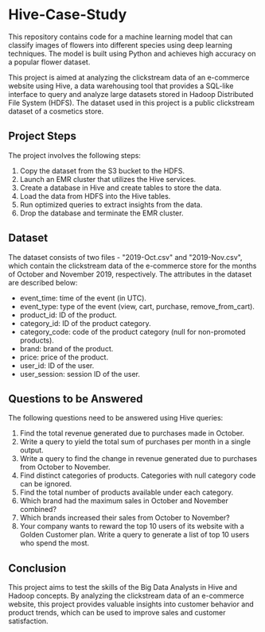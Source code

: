 # Hive-Case-Study
This repository contains code for a machine learning model that can classify images of flowers into different species using deep learning techniques. The model is built using Python and achieves high accuracy on a popular flower dataset.

This project is aimed at analyzing the clickstream data of an e-commerce website using Hive, a data warehousing tool that provides a SQL-like interface to query and analyze large datasets stored in Hadoop Distributed File System (HDFS). The dataset used in this project is a public clickstream dataset of a cosmetics store.

## Project Steps

The project involves the following steps:

1. Copy the dataset from the S3 bucket to the HDFS.
2. Launch an EMR cluster that utilizes the Hive services.
3. Create a database in Hive and create tables to store the data.
4. Load the data from HDFS into the Hive tables.
5. Run optimized queries to extract insights from the data.
6. Drop the database and terminate the EMR cluster.

## Dataset

The dataset consists of two files - "2019-Oct.csv" and "2019-Nov.csv", which contain the clickstream data of the e-commerce store for the months of October and November 2019, respectively. The attributes in the dataset are described below:

- event_time: time of the event (in UTC).
- event_type: type of the event (view, cart, purchase, remove_from_cart).
- product_id: ID of the product.
- category_id: ID of the product category.
- category_code: code of the product category (null for non-promoted products).
- brand: brand of the product.
- price: price of the product.
- user_id: ID of the user.
- user_session: session ID of the user.

## Questions to be Answered

The following questions need to be answered using Hive queries:

1. Find the total revenue generated due to purchases made in October.
2. Write a query to yield the total sum of purchases per month in a single output.
3. Write a query to find the change in revenue generated due to purchases from October to November.
4. Find distinct categories of products. Categories with null category code can be ignored.
5. Find the total number of products available under each category.
6. Which brand had the maximum sales in October and November combined?
7. Which brands increased their sales from October to November?
8. Your company wants to reward the top 10 users of its website with a Golden Customer plan. Write a query to generate a list of top 10 users who spend the most.

## Conclusion

This project aims to test the skills of the Big Data Analysts in Hive and Hadoop concepts. By analyzing the clickstream data of an e-commerce website, this project provides valuable insights into customer behavior and product trends, which can be used to improve sales and customer satisfaction.
